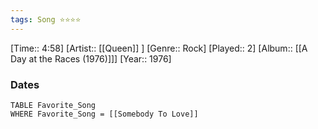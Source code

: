 ```yaml
---
tags: Song ⭐⭐⭐⭐ 
---
```

[Time:: 4:58]
[Artist:: [[Queen]] ]
[Genre:: Rock]
[Played:: 2]
[Album:: [[A Day at the Races (1976)]]]
[Year:: 1976]
### Dates
````dataview
TABLE Favorite_Song
WHERE Favorite_Song = [[Somebody To Love]]
````